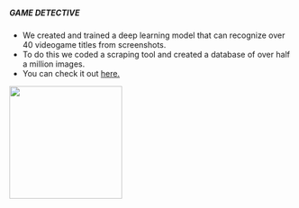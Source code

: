 <h5> GAME DETECTIVE </h5>

- We created and trained a deep learning model that can recognize over 40 videogame titles from screenshots. 
- To do this we coded a scraping tool and created a database of over half a million images. 
- You can check it out [here.](https://mauro-vb-game-shazam-appapp-streamlit-front-cezsjk.streamlit.app/)


<img src="https://user-images.githubusercontent.com/5545123/207888693-9af75b99-5771-41d5-8436-efb2c5ade7a4.png" width="200" height="200">
